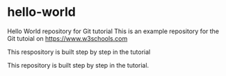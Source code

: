 # hello-world
Hello World repository for Git tutorial
This is an example repository for the Git tutoial on https://www.w3schools.com

This respository is built step by step in the tutorial

This repository is built step by step in the tutorial.
